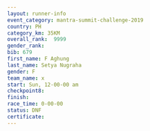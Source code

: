 ```yaml
---
layout: runner-info 
event_category: mantra-summit-challenge-2019 
country: PH
category_km: 35KM 
overall_rank:  9999
gender_rank: 
bib: 679
first_name: F Aghung
last_name: Setya Nugraha
gender: F
team_name: x
start: Sun, 12-00-00 am
checkpoint8: 
finish: 
race_time: 0-00-00
status: DNF
certificate: 
---
```

